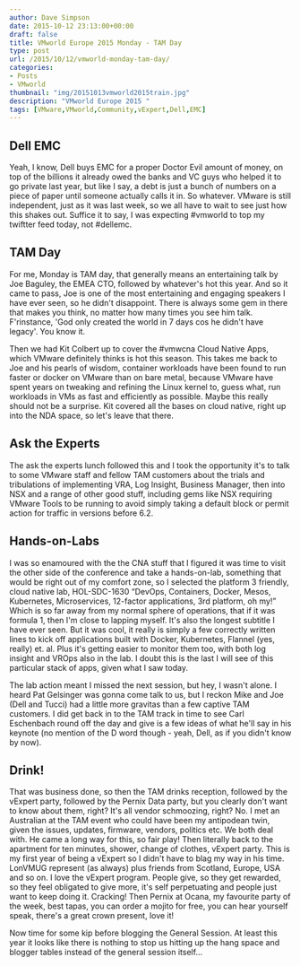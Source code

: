 ```yaml
---
author: Dave Simpson
date: 2015-10-12 23:13:00+00:00
draft: false
title: VMworld Europe 2015 Monday - TAM Day
type: post
url: /2015/10/12/vmworld-monday-tam-day/
categories:
- Posts
- VMworld
thumbnail: "img/20151013vmworld2015train.jpg"
description: "VMworld Europe 2015 "
tags: [VMware,VMworld,Community,vExpert,Dell,EMC]
---
```

## Dell EMC
Yeah, I know, Dell buys EMC for a proper Doctor Evil amount of money, on top of the billions it already owed the banks and VC guys who helped it to go private last year, but like I say, a debt is just a bunch of numbers on a piece of paper until someone actually calls it in. So whatever. VMware is still independent, just as it was last week, so we all have to wait to see just how this shakes out. Suffice it to say, I was expecting #vmworld to top my twiftter feed today, not #dellemc.  

## TAM Day
For me, Monday is TAM day, that generally means an entertaining talk by Joe Baguley, the EMEA CTO, followed by whatever's hot this year. And so it came to pass, Joe is one of the most entertaining and engaging speakers I have ever seen, so he didn't disappoint. There is always some gem in there that makes you think, no matter how many times you see him talk. F'rinstance, 'God only created the world in 7 days cos he didn't have legacy'. 
You know it. 

Then we had Kit Colbert up to cover the #vmwcna Cloud Native Apps, which VMware definitely thinks is hot this season. This takes me back to Joe and his pearls of wisdom, container workloads have been found to run faster or docker on VMware than on bare metal, because VMware have spent years on tweaking and refining the Linux kernel to, guess what, run workloads in VMs as fast and efficiently as possible. Maybe this really should not be a surprise. Kit covered all the bases on cloud native, right up into the NDA space, so let's leave that there. 

## Ask the Experts
The ask the experts lunch followed this and I took the opportunity it's to talk to some VMware staff and fellow TAM customers about the trials and tribulations of implementing VRA, Log Insight, Business Manager, then into NSX and a range of other good stuff, including gems like NSX requiring VMware Tools to be running to avoid simply taking a default block or permit action for traffic in versions before 6.2. 

## Hands-on-Labs
I was so enamoured with the the CNA stuff that I figured it was time to visit the other side of the conference and take a hands-on-lab, something that would be right out of my comfort zone, so I selected the platform 3 friendly, cloud native lab, HOL-SDC-1630 “DevOps, Containers, Docker, Mesos, Kubernetes, Microservices, 12-factor applications, 3rd platform, oh my!” Which is so far away from my normal sphere of operations, that if it was formula 1, then I'm close to lapping myself. It's also the longest subtitle I have ever seen. But it was cool, it really is simply a few correctly written lines to kick off applications built with Docker, Kubernetes, Flannel (yes, really) et. al. Plus it's getting easier to monitor them too, with both log insight and VROps also in the lab. I doubt this is the last I will see of this particular stack of apps, given what I saw today.

The lab action meant I missed the next session, but hey, I wasn't alone. I heard Pat Gelsinger was gonna come talk to us, but I reckon Mike and Joe (Dell and Tucci) had a little more gravitas than a few captive TAM customers. I did get back in to the TAM track in time to see Carl Eschenbach round off the day and give is a few ideas of what he'll say in his keynote (no mention of the D word though - yeah, Dell, as if you didn't know by now). 
  
## Drink!
That was business done, so then the TAM drinks reception, followed by the vExpert party, followed by the Pernix Data party, but you clearly don't want to know about them, right? It's all vendor schmoozing, right? No. I met an Australian at the TAM event who could have been my antipodean twin, given the issues, updates, firmware, vendors, politics etc. We both deal with. He came a long way for this, so fair play! Then literally back to the apartment for ten minutes, shower, change of clothes, vExpert party. This is my first year of being a vExpert so I didn't have to blag my way in his time. LonVMUG represent (as always) plus friends from Scotland, Europe, USA and so on. I love the vExpert program. People give, so they get rewarded, so they feel obligated to give more, it's self perpetuating and people just want to keep doing it. Cracking! Then Pernix at Ocana, my favourite party of the week, best tapas, you can order a mojito for free, you can hear yourself speak, there's a great crown present, love it! 

Now time for some kip before blogging the General Session. At least this year it looks like there is nothing to stop us hitting up the hang space and blogger tables instead of the general session itself...
